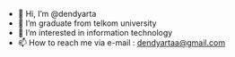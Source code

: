 - 👋 Hi, I’m @dendyarta
- 🌱 I’m graduate from telkom university
- 👀 I’m interested in information technology
- 📫 How to reach me via e-mail : dendyartaa@gmail.com

<!---
dendyarta/dendyarta is a ✨ special ✨ repository because its `README.md` (this file) appears on your GitHub profile.
You can click the Preview link to take a look at your changes.
--->
